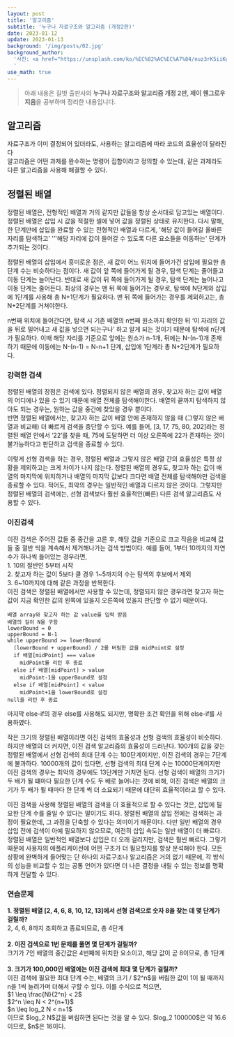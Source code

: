 ```yaml
---
layout: post
title: '알고리즘'
subtitle: '누구나 자료구조와 알고리즘 (개정2판)'
date: 2023-01-12
update: 2023-01-13
background: '/img/posts/02.jpg'
background_author:
  '사진: <a href="https://unsplash.com/ko/%EC%82%AC%EC%A7%84/nuz3rK5iiKg?utm_source=unsplash&utm_medium=referral&utm_content=creditCopyText" target="_blank">Unsplash</a>의 <a href="https://unsplash.com/@alpridephoto?utm_source=unsplash&utm_medium=referral&utm_content=creditCopyText" target="_blank">Андрей Сизов</a>
  '
use_math: true
---
```


<blockquote class="blockquote">
  아래 내용은 길벗 출판사의
  <strong>누구나 자료구조와 알고리즘 개정 2판, 제이 웬그로우 지음</strong>을
  공부하며 정리한 내용입니다.
</blockquote>

<h2 class="section-heading">알고리즘</h2>

<p>
  자료구조가 이미 결정되어 있더라도, 사용하는 알고리즘에 따라 코드의 효율성이
  달라진다<br />
  알고리즘은 어떤 과제를 완수하는 명령어 집합이라고 정의할 수 있는데, 같은
  과제라도 다른 알고리즘을 사용해 해결할 수 있다.
</p>

<h2 class="section-heading">정렬된 배열</h2>

<p>
  정렬된 배열은, 전형적인 배열과 거의 같지만 값들을 항상 순서대로 담고있는
  배열이다. 정렬된 배열은 삽입 시 값을 적절한 셀에 넣어 값을 정렬된 상태로
  유지한다. 다시 말해, 한 단계만에 삽입을 완료할 수 있는 전형적인 배열과 다르게,
  '해당 값이 들어갈 올바른 자리를 탐색하고' '’'해당 자리에 값이 들어갈 수 있도록
  다른 요소들을 이동하는' 단계가 추가되는 것이다.
</p>

<p>
  정렬된 배열의 삽입에서 흥미로운 점은, 새 값이 어느 위치에 들어가건 삽입에
  필요한 총 단계 수는 비슷하다는 점이다. 새 값이 앞 쪽에 들어가게 될 경우, 탐색
  단계는 줄어들고 이동 단계는 늘어난다. 반대로 새 값이 뒤 쪽에 들어가게 될 경우,
  탐색 단계는 늘어나고 이동 단계는 줄어든다. 최상의 경우는 맨 뒤 쪽에 들어가는
  경우로, 탐색에 N단계와 삽입에 1단계를 사용해 총 N+1단계가 필요하다. 맨 뒤 쪽에
  들어가는 경우를 제외하고는, 총 N+2단계를 거쳐야한다.
</p>

<p class="comment">
  n번째 위치에 들어간다면, 탐색 시 기존 배열의 n번째 원소까지 확인한 뒤 ‘이
  자리의 값을 뒤로 밀어내고 새 값을 넣으면 되는구나’ 하고 알게 되는 것이기
  때문에 탐색에 n단계가 필요하다. 이때 해당 자리를 기준으로 앞에는 원소가 n-1개,
  뒤에는 N-(n-1)개 존재하기 때문에 이동에는 N-(n-1) = N-n+1 단계, 삽입에 1단계라
  총 N+2단계가 필요하다.
</p>

<h3>강력한 검색</h3>

<p>
  정렬된 배열의 장점은 검색에 있다. 정렬되지 않은 배열의 경우, 찾고자 하는 값이
  배열의 어디에나 있을 수 있기 때문에 배열 전체를 탐색해야한다. 배열의 끝까지
  탐색하지 않아도 되는 경우는, 원하는 값을 중간에 찾았을 경우 뿐이다.<br />
  반면 정렬된 배열에서는, 찾고자 하는 값이 배열 안에 존재하지 않을 때 (그렇지
  않은 배열과 비교해) 더 빠르게 검색을 중단할 수 있다. 예를 들어, [3, 17, 75,
  80, 202]라는 정렬된 배열 안에서 ‘22’를 찾을 때, 75에 도달하면 더 이상 오른쪽에
  22가 존재하는 것이 불가능하다고 판단하고 검색을 종료할 수 있다.<br />
</p>

<p>
  이렇게 선형 검색을 하는 경우, 정렬된 배열과 그렇지 않은 배열 간의 효율성은
  특정 상황을 제외하고는 크게 차이가 나지 않는다. 정렬된 배열의 경우도, 찾고자
  하는 값이 배열의 마지막에 위치하거나 배열의 마지막 값보다 크다면 배열 전체를
  탐색해야만 검색을 종료할 수 있다. 적어도, 최악의 경우는 일반적인 배열과 다르지
  않은 것이다. 그렇지만 정렬된 배열의 검색에는, 선형 검색보다 훨씬
  효율적인(빠른) 다른 검색 알고리즘도 사용할 수 있다.
</p>

<h3>이진검색</h3>

<p>
  이진 검색은 주어진 값들 중 중간을 고른 후, 해당 값을 기준으로 크고 작음을
  비교해 값들 중 절반 씩을 계속해서 제거해나가는 검색 방법이다. 예를 들어, 1부터
  10까지의 자연수가 하나씩 들어있는 경우라면, <br />
  1. 10의 절반인 5부터 시작<br />
  2. 찾고자 하는 값이 5보다 클 경우 1~5까지의 수는 탐색의 후보에서 제외<br />
  3. 6~10까지에 대해 같은 과정을 반복한다.<br />
  이진 검색은 정렬된 배열에서만 사용할 수 있는데, 정렬되지 않은 경우라면 찾고자
  하는 값이 지금 확인한 값의 왼쪽에 있을지 오른쪽에 있을지 판단할 수 없기
  때문이다.
</p>

```
배열 array와 찾고자 하는 값 value를 입력 받음
배열의 길이 N을 구함
lowerBound = 0
upperBound = N-1
while upperBound >= lowerBound
  (lowerBound + upperBound) / 2를 버림한 값을 midPoint로 설정
  if 배열[midPoint] === value
    midPoint를 리턴 후 종료
  else if 배열[midPoint] > value
    midPoint-1을 upperBound로 설정
  else if 배열[midPoint] < value
    midPoint+1을 lowerBound로 설정
null을 리턴 후 종료
```

<span class="caption">마지막 else-if의 경우 else를 사용해도 되지만, 명확한 조건 확인을 위해 else-if를 사용하였다.</span>

<p>
작은 크기의 정렬된 배열이라면 이진 검색의 효율성과 선형 검색의 효율성이 비슷하다. 하지만 배열의 더 커지면, 이진 검색 알고리즘의 효율성이 드러난다. 100개의 값을 갖는 정렬된 배열에서 선형 검색의 최대 단계 수는 100단계이지만, 이진 검색의 경우는 7단계에 불과하다. 10000개의 값이 있다면, 선형 검색의 최대 단계 수는 10000단계이지만 이진 검색의 경우는 최악의 경우에도 13단계만 거치면 된다. 선형 검색이 배열의 크기가 두 배가 될 떄마다 필요한 단계 수도 두 배로 늘어나는 것에 비해, 이진 검색은 배열의 크기가 두 배가 될 때마다 한 단계 씩 더 소요되기 때문에 대단히 효율적이라고 할 수 있다.
</p>

<p>
이진 검색을 사용해 정렬된 배열의 검색을 더 효율적으로 할 수 있다는 것은, 삽입에 필요한 단계 수를 줄일 수 있다는 말이기도 하다. 정렬된 배열의 삽입 전에는 검색하는 과정이 필요한데, 그 과정을 단축할 수 있다는 의미이기 때문이다. 다만 일반 배열의 경우 삽입 전에 검색이 아예 필요하지 않으므로, 여전히 삽입 속도는 일반 배열이 더 빠르다.<br>
정렬된 배열은 일반적인 배열보다 삽입은 더 오래 걸리지만, 검색은 훨씬 빠르다. 그렇기 때문에 사용자의 애플리케이션에 어떤 구조가 더 필요할지를 항상 분석해야 한다. 모든 상황에 완벽하게 들어맞는 단 하나의 자료구조나 알고리즘은 거의 없기 때문에, 각 방식의 성능을 비교할 수 있는 공통 언어가 있다면 더 나은 결정을 내릴 수 있는 정보를 명확하게 전달할 수 있다.
</p>

<h3>연습문제</h3>

<p>
  <strong>1. 정렬된 배열 [2, 4, 6, 8, 10, 12, 13]에서 선형 검색으로 숫자 8을 찾는 데 몇 단계가 걸릴까?</strong><br>
  2, 4, 6, 8까지 조회하고 종료되므로, 총 4단계<br>
  <br>
  <strong>2. 이진 검색으로 1번 문제를 풀면 몇 단계가 걸릴까?</strong><br>
  크기가 7인 배열의 중간값은 4번째에 위치한 요소이고, 해당 값이 곧 8이므로, 총 1단계<br>
  <br>
  <strong>3. 크기가 100,000인 배열에는 이진 검색에 최대 몇 단계가 걸릴까?</strong><br>
  이진 검색에 필요한 최대 단계 수는, 배열의 크기 / $2^n$을 버림한 값이 1이 될 때까지 n을 1씩 늘려가며 더해서 구할 수 있다. 이를 수식으로 적으면, <br>
  $1 \leq \frac{N}{2^n} < 2$<br>
  $2^n \leq N < 2^{n+1}$<br>
  $n \leq log_2 N < n+1$<br>
  이므로 $log_2 N$값을 버림하면 된다는 것을 알 수 있다. $log_2 100000$은 약 16.6이므로, $n$은 16이다.<br>
</p>
